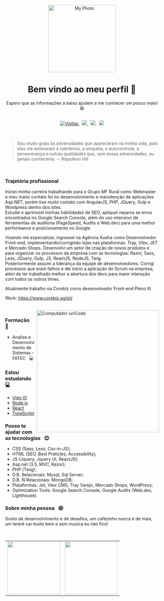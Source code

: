 <!--
**JhowArenas/JhowArenas** is a ✨ _special_ ✨ repository because its `README.md` (this file) appears on your GitHub profile.

Here are some ideas to get you started:

- 🔭 I’m currently working on ...
- 🌱 I’m currently learning ...
- 👯 I’m looking to collaborate on ...
- 🤔 I’m looking for help with ...
- 💬 Ask me about ...
- 📫 How to reach me: ...
- 😄 Pronouns: ...
- ⚡ Fun fact: ...
-->

    
<div align="center">

<a href="https://www.linkedin.com/in/jhowarenas/" target="_blank" rel="noopener noreferrer">
<img src="https://avatars.githubusercontent.com/u/33754192?v=4" width="220" height="220" alt="My Photo">
</a>

# Bem vindo ao meu perfil 👋
Espero que as informações a baixo ajudem a me conhecer um pouco mais! 😄

</div>
<br />
<div align="center">

<a href="https://github.com/jhowarenas">
<img src="https://komarev.com/ghpvc/?username=jhowarenas&style=flat-square" alt="Visitas">
</a>
&nbsp;
<a target="_blank" href="https://www.linkedin.com/in/jhowarenas/" alt="Linkedin">
<img src="https://img.shields.io/badge/-Jonathan Arenas-0e76a8?style=flat-square&logo=Linkedin&logoColor=white&link=www.linkedin.com/in/jhowarenas/" />
</a>
&nbsp;
<a target="_blank" href="https://api.whatsapp.com/send?phone=5514981572661" alt="WhatsApp">
<img src="https://img.shields.io/badge/-WhatsApp-25d366?style=flat-square&labelColor=25d366&logo=whatsapp&logoColor=white&link=https://api.whatsapp.com/send?phone=5514981572661" />
</a>
&nbsp;
<a href="mailto:jonat.arenas@hotmail.com">
<img src="https://img.shields.io/badge/-Email-0078D4?style=flat-square&logo=MicrosoftOutlook&logoColor=white&link=mailto:jonat.arenas@hotmail.com">
</a>

</div>
<br /><br />

> Sou muito grato às adversidades que apareceram na minha vida, pois elas me ensinaram a tolerância, a simpatia, o autocontrole, a perseverança e outras qualidades que, sem essas adversidades, eu jamais conheceria. -- Napoleon Hill

<br />

### Trajetória profissional
Iniciei minha carreira trabalhando para o Grupo MF Rural como Webmaster e meu maior contato foi no desenvolvimento e manutenção de aplicações Asp.NET, porém tive muito contato com AngularJS, PHP, JQuery, Gulp e Wordpress dentro dos sites.<br />
Estudei e aprimorei minhas habilidades de SEO, apliquei reparos se erros encontrados no Google Search Console, além do uso intensivo de ferramentas de auditoria (PageSpeed, Audits e Web.dev) para uma melhor performance e posicionamento no Google

Visando me especializar, ingressei na Agência Auaha como Desenvolvedor Front-end, implementando/corrigindo lojas nas plataformas: Tray, Vtex, JET e Mercado Shops.
Desenvolvi um setor de criação de novos produtos e para organizar os processos da empresa com as tecnologias: Razor, Sass, Less, JQuery, Gulp, JS, ReactJS, NodeJS, Twig. <br />
Posteriormente assumi a liderança da equipe de desenvolvedores. Corrigi processos que eram falhos e dei início a aplicação do Scrum na empresa, além de ter trabalhado melhor a abertura dos devs para maior interação com todos os outros times.

Atualmente trabalho na Corebiz como desenvolvedor Front-end Pleno III.

Work: https://www.corebiz.ag/pt/

<br />

<img src="https://media1.giphy.com/media/gh0RRgkTXedvF0pDc0/giphy.gif" width="400px" max-width="400px" min-width="400px" align="right" alt="Computador iuriCode">
<div align="left">

### Formação &nbsp; :blue_book:
- Analise e Desenvolvimento de Sistemas - FATEC &nbsp; :computer:

### Estou estudando &nbsp; :computer:
- [Vtex IO](https://vtex.io/)
- [Node.js](https://nodejs.org/en/)
- [React](https://pt-br.reactjs.org/?text_color:#000)
- [TypeScript](https://www.typescriptlang.org/)

### Posso te ajudar com as tecnologias &nbsp; :blush:
- CSS (Sass, Less, Css-in-JS);
- HTML (SEO, Best Praticles, Accessibility);
- JS (Jquery, Jquery UI, ReactJS);
- Asp.net (3.5, MVC, Razor);
- PHP (Twig);
- D.B. Relacionais: Mysql, Sql Server;
- D.B. Ñ Relacionais: MongoDB;
- Plataformas: Jet, Vtex CMS, Tray Varejo, Mercado Shops, WordPress;
- Optimization Tools: Google Search Console, Google Audits (Web.dev, Lighthouse).

### Sobre minha pessoa &nbsp; 😄
Gosto de desenvolvimento e de desafios, um cafézinho nunca é de mais, um tereré cai muito bem e sem musica eu não fico!
</div>

<br />

<table align='left'>
<row>
<td>
    <img height='172' src='https://github-readme-stats.vercel.app/api?username=jhowarenas&show_icons=true&theme=dark'>
</td>
<td>
    <img height='172' src='https://github-readme-stats.vercel.app/api/top-langs/?username=jhowarenas&layout=compact&theme=dark'>
</td>
</row>
</table>

